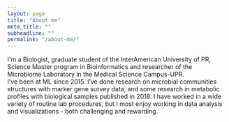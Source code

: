 ```yaml
---
layout: page
title: "About me"
meta_title: ""
subheadline: ""
permalink: "/about-me/"
---
```

I'm a Biologist, graduate student of the InterAmerican University of PR,
Science Master program in Bioinformatics and researcher of the Microbiome Laboratory in the Medical Science Campus-UPR.  
I’ve been at ML since 2015. I’ve done research on microbial communities structures with marker gene survey data,
and some research in metabolic profiles with biological samples published in 2018. I have worked in a wide variety of routine lab procedures, but I most enjoy working in data analysis and visualizations - both challenging and rewarding.


